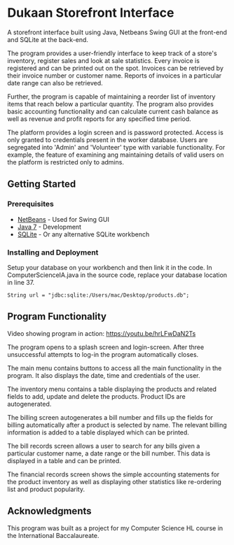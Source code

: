# Dukaan Storefront Interface

A storefront interface built using Java, Netbeans Swing GUI at the front-end and SQLite at the back-end. 

The program provides a user-friendly interface to keep track of a store's inventory, register sales and look at sale statistics. 
Every invoice is registered and can be printed out on the spot. Invoices can be retrieved by their invoice number or customer name. 
Reports of invoices in a particular date range can also be retrieved.

Further, the program is capable of maintaining a reorder list of inventory items that reach below a particular quantity. 
The program also provides basic accounting functionality and can calculate current cash balance as well as revenue and profit reports for any specified time period.

The platform provides a login screen and is password protected. Access is only granted to credentials present in the worker database. 
Users are segregated into 'Admin' and 'Volunteer' type with variable functionality. 
For example, the feature of examining ang maintaining details of valid users on the platform is restricted only to admins. 

## Getting Started

### Prerequisites
* [NetBeans](https://netbeans.org/) - Used for Swing GUI
* [Java 7](https://www.java.com/en/download/manual.jsp) - Development
* [SQLite](https://sqlitestudio.pl/) - Or any alternative SQLite workbench

### Installing and Deployment

Setup your database on your workbench and then link it in the code. 
In ComputerScienceIA.java in the source code, replace your database location in line 37.

```
String url = "jdbc:sqlite:/Users/mac/Desktop/products.db";
```

## Program Functionality
Video showing program in action: https://youtu.be/hrLFwDaN2Ts

The program opens to a splash screen and login-screen. After three unsuccessful attempts to log-in the program automatically closes.  

The main menu contains buttons to access all the main functionality in the program. It also displays the date, time and credentials of the user. 

The inventory menu contains a table displaying the products and related fields to add, update and delete the products. Product IDs are autogenerated.

The billing screen autogenerates a bill number and fills up the fields for billing automatically after a product is selected by name. The relevant billing information is added to a table displayed which can be printed. 

The bill records screen allows a user to search for any bills given a particular customer name, a date range or the bill number. This data is displayed in a table and can be printed. 

The financial records screen shows the simple accounting statements for the product inventory as well as displaying other statistics like re-ordering list and product popularity. 


## Acknowledgments

This program was built as a project for my Computer Science HL course in the International Baccalaureate.
